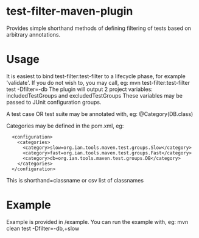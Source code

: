 # test-filter-maven-plugin
Provides simple shorthand methods of defining filtering of tests based on arbitrary annotations.

# Usage
It is easiest to bind test-filter:test-filter to a lifecycle phase, for example 'validate'.
If you do not wish to, you may call, eg: mvn test-filter:test-filter test -Dfilter=-db
The plugin will output 2 project variables: includedTestGroups and excludedTestGroups
These variables may be passed to JUnit configuration groups.

A test case OR test suite may be annotated with, eg: @Category(DB.class)

Categories may be defined in the pom.xml, eg:
```
  <configuration>
    <categories>
      <category>slow=org.ian.tools.maven.test.groups.Slow</category>
      <category>fast=org.ian.tools.maven.test.groups.Fast</category>
      <category>db=org.ian.tools.maven.test.groups.DB</category>
    </categories>
  </configuration>
```
  
This is shorthand=classname or csv list of classnames

# Example
Example is provided in /example.
You can run the example with, eg: mvn clean test -Dfilter=-db,+slow
